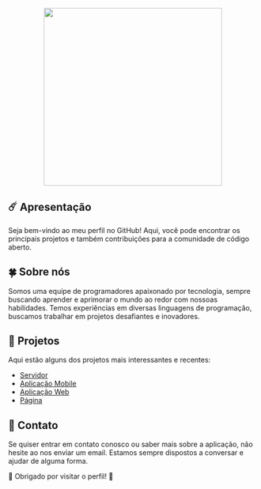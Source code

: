 <p align="center">
  <img src="https://i.ibb.co/xJZg53h/Logo-Text-Transparent-Final.png" width="360">
</p>

## ☄️ Apresentação

Seja bem-vindo ao meu perfil no GitHub! Aqui, você pode encontrar os principais projetos e também contribuições para a comunidade de código aberto.

## 🍀 Sobre nós

Somos uma equipe de programadores apaixonado por tecnologia, sempre buscando aprender e aprimorar o mundo ao redor com nossoas habilidades. Temos experiências em diversas linguagens de programação, buscamos trabalhar em projetos desafiantes e inovadores.

## 🧪 Projetos

Aqui estão alguns dos projetos mais interessantes e recentes:

- [Servidor](https://github.com/paseme/paseme-server)
- [Aplicação Mobile](https://github.com/paseme/paseme-app)
- [Aplicação Web](https://github.com/paseme/paseme-web)
- [Página](https://github.com/paseme/paseme-page)

## 📮 Contato

Se quiser entrar em contato conosco ou saber mais sobre a aplicação, não hesite ao nos enviar um email. Estamos sempre dispostos a conversar e ajudar de alguma forma.

💙 Obrigado por visitar o perfil! 💚
